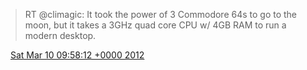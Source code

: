 > RT @climagic: It took the power of 3 Commodore 64s to go to the moon, but it takes a 3GHz quad core CPU w/ 4GB RAM to run a modern desktop\.

<img src="../../media/tweet.ico" width="12" /> [Sat Mar 10 09:58:12 +0000 2012](https://twitter.com/DromerDenker/status/178419477636067328)